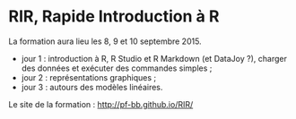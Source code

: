 # RIR, Rapide Introduction à R

La formation aura lieu les 8, 9 et 10 septembre 2015.

- jour 1 : introduction à R, R Studio et R Markdown (et DataJoy ?), charger des données et exécuter des commandes simples ;
- jour 2 : représentations graphiques ;
- jour 3 : autours des modèles linéaires.

Le site de la formation : http://pf-bb.github.io/RIR/
